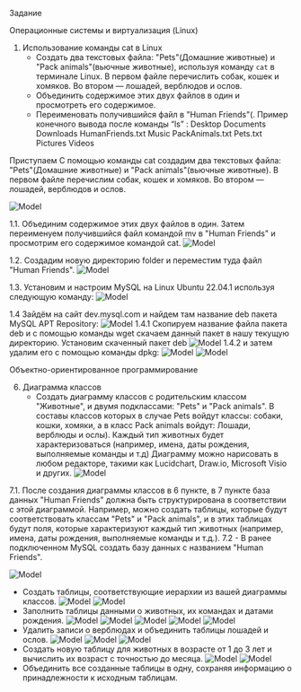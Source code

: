 Задание 

Операционные системы и виртуализация (Linux)

1. Использование команды cat в Linux
   - Создать два текстовых файла: "Pets"(Домашние животные) и "Pack animals"(вьючные животные), используя команду `cat` в терминале Linux. В первом файле перечислить собак, кошек и хомяков. Во втором — лошадей, верблюдов и ослов.
   - Объединить содержимое этих двух файлов в один и просмотреть его содержимое.
   - Переименовать получившийся файл в "Human Friends"(.
Пример конечного вывода после команды “ls” :
Desktop Documents Downloads  HumanFriends.txt  Music  PackAnimals.txt  Pets.txt  Pictures  Videos

Приступаем
С помощью команды cat создадим два текстовых файла: "Pets"(Домашние животные) и "Pack animals"(вьючные животные). 
В первом файле перечислим собак, кошек и хомяков. 
Во втором — лошадей, верблюдов и ослов.

![Model](IMAGES/linux/1.jpg )

1.1. Объединим содержимое этих двух файлов в один. Затем переименуем получившийся файл командой mv в "Human Friends" 
и просмотрим его содержимое командой cat. 
![Model](IMAGES/linux/2.jpg )

1.2. Создадим новую директорию folder и переместим туда файл "Human Friends".
![Model](IMAGES/linux/3.jpg )

1.3. Установим и настроим MySQL на Linux Ubuntu 22.04.1 используя следующую команду:
![Model](IMAGES/linux/4.jpg )


1.4 Зайдём на сайт dev.mysql.com и найдем там название deb пакета MySQL APT Repository:
![Model](IMAGES/linux/5.jpg )
1.4.1 Скопируем название файла пакета deb и с помощью команды wget скачаем данный пакет в нашу текущую директорию. Установим скаченный пакет deb
![Model](IMAGES/linux/6.jpg )
1.4.2 и затем удалим его с помощью команды dpkg:
![Model](IMAGES/linux/7.jpg )
![Model](IMAGES/linux/8.jpg )

Объектно-ориентированное программирование 

6. Диаграмма классов
   - Создать диаграмму классов с родительским классом "Животные", и двумя подклассами: "Pets" и "Pack animals".
В составы классов которых в случае Pets войдут классы: собаки, кошки, хомяки, а в класс Pack animals войдут: Лошади, верблюды и ослы).
Каждый тип животных будет характеризоваться (например, имена, даты рождения, выполняемые команды и т.д)
Диаграмму можно нарисовать в любом редакторе, такими как Lucidchart, Draw.io, Microsoft Visio и других.
![Model](IMAGES/java/animals.png )


7.1. После создания диаграммы классов в 6 пункте, в 7 пункте база данных "Human Friends" должна быть структурирована в соответствии с этой диаграммой. Например, можно создать таблицы, которые будут соответствовать классам "Pets" и "Pack animals", и в этих таблицах будут поля, которые характеризуют каждый тип животных (например, имена, даты рождения, выполняемые команды и т.д.). 
7.2   - В ранее подключенном MySQL создать базу данных с названием "Human Friends".

![Model](IMAGES/sql/1.jpg )

   - Создать таблицы, соответствующие иерархии из вашей диаграммы классов.
![Model](IMAGES/sql/2.jpg )
![Model](IMAGES/sql/3.jpg )
   - Заполнить таблицы данными о животных, их командах и датами рождения.
![Model](IMAGES/sql/4.jpg )
![Model](IMAGES/sql/5.jpg )
![Model](IMAGES/sql/6.jpg )
![Model](IMAGES/sql/7.jpg )
![Model](IMAGES/sql/8.jpg )
   - Удалить записи о верблюдах и объединить таблицы лошадей и ослов.
![Model](IMAGES/sql/9.jpg )
![Model](IMAGES/sql/10.jpg )
![Model](IMAGES/sql/11.jpg )
   - Создать новую таблицу для животных в возрасте от 1 до 3 лет и вычислить их возраст с точностью до месяца.
![Model](IMAGES/sql/12.jpg )
![Model](IMAGES/sql/13.jpg )
   - Объединить все созданные таблицы в одну, сохраняя информацию о принадлежности к исходным таблицам.



